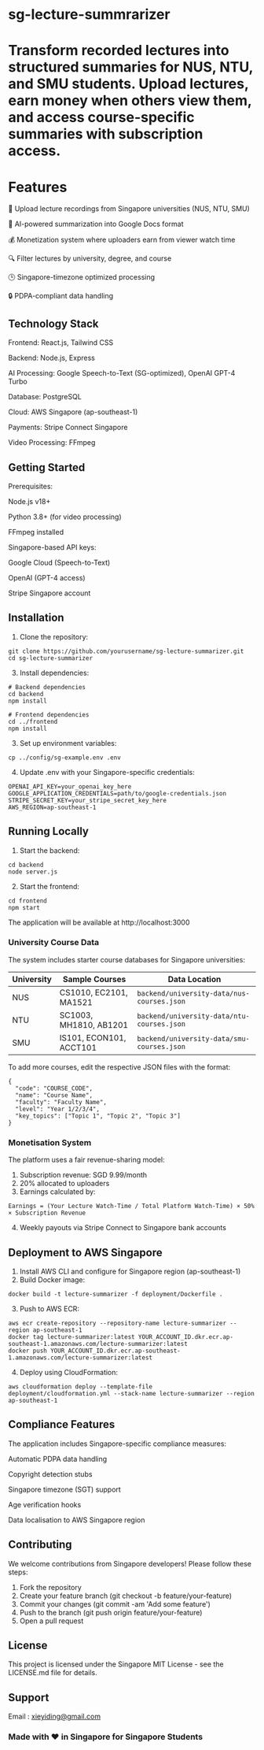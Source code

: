 # sg-lecture-summrarizer

# Transform recorded lectures into structured summaries for NUS, NTU, and SMU students. Upload lectures, earn money when others view them, and access course-specific summaries with subscription access.

# Features
🎥 Upload lecture recordings from Singapore universities (NUS, NTU, SMU)

📝 AI-powered summarization into Google Docs format

💰 Monetization system where uploaders earn from viewer watch time

🔍 Filter lectures by university, degree, and course

🕒 Singapore-timezone optimized processing

🔒 PDPA-compliant data handling

## Technology Stack
Frontend: React.js, Tailwind CSS

Backend: Node.js, Express

AI Processing: Google Speech-to-Text (SG-optimized), OpenAI GPT-4 Turbo

Database: PostgreSQL

Cloud: AWS Singapore (ap-southeast-1)

Payments: Stripe Connect Singapore

Video Processing: FFmpeg

## Getting Started

Prerequisites:

Node.js v18+

Python 3.8+ (for video processing)

FFmpeg installed

Singapore-based API keys:

Google Cloud (Speech-to-Text)

OpenAI (GPT-4 access)

Stripe Singapore account

## Installation

1. Clone the repository:
```
git clone https://github.com/yourusername/sg-lecture-summarizer.git
cd sg-lecture-summarizer
```

3. Install dependencies:
```
# Backend dependencies
cd backend
npm install

# Frontend dependencies
cd ../frontend
npm install
```
3. Set up environment variables:
```
cp ../config/sg-example.env .env
```
4. Update .env with your Singapore-specific credentials:
```
OPENAI_API_KEY=your_openai_key_here
GOOGLE_APPLICATION_CREDENTIALS=path/to/google-credentials.json
STRIPE_SECRET_KEY=your_stripe_secret_key_here
AWS_REGION=ap-southeast-1
```
## Running Locally

1. Start the backend:
```
cd backend
node server.js
```
2. Start the frontend:
```
cd frontend
npm start
```
The application will be available at http://localhost:3000

### University Course Data

The system includes starter course databases for Singapore universities:

| University  | Sample Courses | Data Location |
| ------------- | ------------- |  ------------- |
| NUS  | CS1010, EC2101, MA1521  | ```backend/university-data/nus-courses.json``` |
| NTU  | SC1003, MH1810, AB1201  | ```backend/university-data/ntu-courses.json``` |   
| SMU  | IS101, ECON101, ACCT101  | ```backend/university-data/smu-courses.json``` |

To add more courses, edit the respective JSON files with the format:
```
{
  "code": "COURSE_CODE",
  "name": "Course Name",
  "faculty": "Faculty Name",
  "level": "Year 1/2/3/4",
  "key_topics": ["Topic 1", "Topic 2", "Topic 3"]
}
```
### Monetisation System

The platform uses a fair revenue-sharing model:

1. Subscription revenue: SGD 9.99/month
2. 20% allocated to uploaders
3. Earnings calculated by:
```
Earnings = (Your Lecture Watch-Time / Total Platform Watch-Time) × 50% × Subscription Revenue
```
4. Weekly payouts via Stripe Connect to Singapore bank accounts

## Deployment to AWS Singapore

1. Install AWS CLI and configure for Singapore region (ap-southeast-1)
2. Build Docker image:
```
docker build -t lecture-summarizer -f deployment/Dockerfile .
```
3. Push to AWS ECR:
```
aws ecr create-repository --repository-name lecture-summarizer --region ap-southeast-1
docker tag lecture-summarizer:latest YOUR_ACCOUNT_ID.dkr.ecr.ap-southeast-1.amazonaws.com/lecture-summarizer:latest
docker push YOUR_ACCOUNT_ID.dkr.ecr.ap-southeast-1.amazonaws.com/lecture-summarizer:latest
```
4. Deploy using CloudFormation:
```
aws cloudformation deploy --template-file deployment/cloudformation.yml --stack-name lecture-summarizer --region ap-southeast-1
```

## Compliance Features

The application includes Singapore-specific compliance measures:

Automatic PDPA data handling

Copyright detection stubs

Singapore timezone (SGT) support

Age verification hooks

Data localisation to AWS Singapore region

## Contributing

We welcome contributions from Singapore developers! Please follow these steps:

1. Fork the repository
2. Create your feature branch (git checkout -b feature/your-feature)
3. Commit your changes (git commit -am 'Add some feature')
4. Push to the branch (git push origin feature/your-feature)
5. Open a pull request

## License

This project is licensed under the Singapore MIT License - see the LICENSE.md file for details.

## Support

Email : xieyiding@gmail.com

### Made with ❤️ in Singapore for Singapore Students
